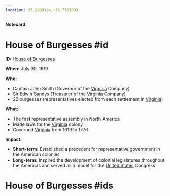 ```yaml
---
location: 37.2089184,-76.7783003
---
```


**Notecard**
# House of Burgesses #id

**ID:** [House of Burgesses](./../house-of-burgesses/)

**When:** July 30, 1619

**Who:**
* Captain John Smith (Governor of the [Virginia](./../virginia/) Company)
* Sir Edwin Sandys (Treasurer of the [Virginia](./../virginia/) Company)
* 22 burgesses (representatives elected from each settlement in [Virginia](./../virginia/))

**What:**
* The first representative assembly in North America
* Made laws for the [Virginia](./../virginia/) colony
* Governed [Virginia](./../virginia/) from 1619 to 1776

**Impact:**
* **Short-term:** Established a precedent for representative government in the American colonies
* **Long-term:** Inspired the development of colonial legislatures throughout the Americas and served as a model for the [United States](./../united-states/) Congress
# House of Burgesses #ids